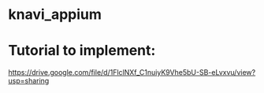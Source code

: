 # knavi_appium

# Tutorial to implement:
https://drive.google.com/file/d/1FlclNXf_C1nuiyK9Vhe5bU-SB-eLvxvu/view?usp=sharing
